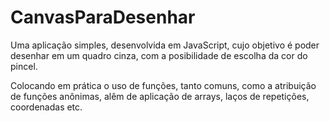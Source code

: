 # CanvasParaDesenhar
Uma aplicação simples, desenvolvida em JavaScript, cujo objetivo é poder desenhar em um quadro cinza, com a posibilidade de escolha da cor do pincel.

Colocando em prática o uso de funções, tanto comuns, como a atribuição de funções anônimas, alêm de aplicação de arrays, laços de repetições, coordenadas etc.
